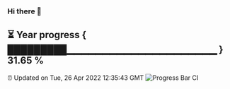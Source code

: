 ### Hi there 👋
⏳ Year progress { █████████▁▁▁▁▁▁▁▁▁▁▁▁▁▁▁▁▁▁▁▁▁ } 31.65 %
---
⏰ Updated on Tue, 26 Apr 2022 12:35:43 GMT
![Progress Bar CI](https://github.com/liununu/liununu/workflows/Progress%20Bar%20CI/badge.svg)
